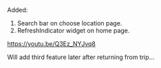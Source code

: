 Added:
1. Search bar on choose location page.
2. RefreshIndicator widget on home page.

https://youtu.be/Q3Ez_NYJvq8

Will add third feature later after returning from trip...

